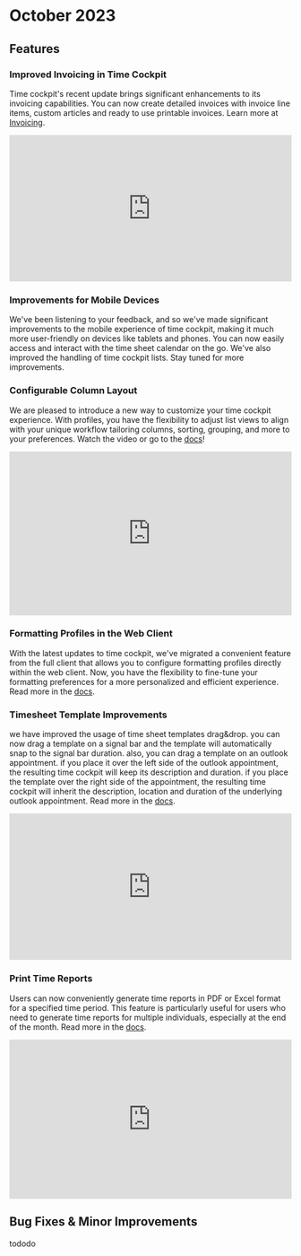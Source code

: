 # October 2023

## Features

### Improved Invoicing in Time Cockpit

Time cockpit's recent update brings significant enhancements to its invoicing capabilities. You can now create detailed invoices with invoice line items, custom articles and ready to use printable invoices. Learn more at [Invoicing](~/doc/project-time-tracking/billing.md).

<div style="padding:51.82% 0 0 0;position:relative;"><iframe src="https://player.vimeo.com/video/871357620?badge=0&amp;autopause=0&amp;player_id=0&amp;app_id=58479" frameborder="0" allow="autoplay; fullscreen; picture-in-picture" style="position:absolute;top:0;left:0;width:100%;height:100%;" title="invoicing"></iframe></div><script src="https://player.vimeo.com/api/player.js"></script>

### Improvements for Mobile Devices

We've been listening to your feedback, and so we've made significant improvements to the mobile experience of time cockpit, making it much more user-friendly on devices like tablets and phones. You can now easily access and interact with the time sheet calendar on the go. We've also improved the handling of time cockpit lists. Stay tuned for more improvements.

### Configurable Column Layout

We are pleased to introduce a new way to customize your time cockpit experience. With profiles, you have the flexibility to adjust list views to align with your unique workflow tailoring columns, sorting, grouping, and more to your preferences. Watch the video or go to the [docs](~/doc/ui/lists/entityview-profiles.md)!

<div style="padding:57.91% 0 0 0;position:relative;"><iframe src="https://player.vimeo.com/video/864699078?badge=0&amp;autopause=0&amp;player_id=0&amp;app_id=58479" frameborder="0" allow="autoplay; fullscreen; picture-in-picture" style="position:absolute;top:0;left:0;width:100%;height:100%;" title="create-entityview-profiles"></iframe></div><script src="https://player.vimeo.com/api/player.js"></script>

### Formatting Profiles in the Web Client

With the latest updates to time cockpit, we've migrated a convenient feature from the full client that allows you to configure formatting profiles directly within the web client. Now, you have the flexibility to fine-tune your formatting preferences for a more personalized and efficient experience. Read more in the [docs](~/doc/timesheet-calendar/formatting-profiles.md).

### Timesheet Template Improvements

we have improved the usage of time sheet templates drag&drop. you can now drag a template on a signal bar and the template will automatically snap to the signal bar duration. also, you can drag a template on an outlook appointment. if you place it over the left side of the outlook appointment, the resulting time cockpit will keep its description and duration. if you place the template over the right side of the appointment, the resulting time cockpit will inherit the description, location and duration of the underlying outlook appointment. Read more in the [docs](~/doc/timesheet-calendar/timesheet-templates.md).

<div style="padding:51.82% 0 0 0;position:relative;"><iframe src="https://player.vimeo.com/video/871507268?badge=0&amp;autopause=0&amp;player_id=0&amp;app_id=58479" frameborder="0" allow="autoplay; fullscreen; picture-in-picture" style="position:absolute;top:0;left:0;width:100%;height:100%;" title="timesheet-templates"></iframe></div><script src="https://player.vimeo.com/api/player.js"></script>

### Print Time Reports

Users can now conveniently generate time reports in PDF or Excel format for a specified time period. This feature is particularly useful for users who need to generate time reports for multiple individuals, especially at the end of the month. Read more in the [docs](~/doc/employee-time-tracking/time-report.md).

<div style="padding:56.25% 0 0 0;position:relative;"><iframe src="https://player.vimeo.com/video/869442493?badge=0&amp;autopause=0&amp;player_id=0&amp;app_id=58479" frameborder="0" allow="autoplay; fullscreen; picture-in-picture" style="position:absolute;top:0;left:0;width:100%;height:100%;" title="print-time-reports"></iframe></div><script src="https://player.vimeo.com/api/player.js"></script>

## Bug Fixes & Minor Improvements

tododo